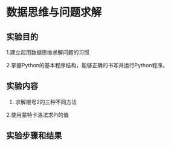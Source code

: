 # 数据思维与问题求解

## 实验目的

1.建立起用数据思维求解问题的习惯 

2.掌握Python的基本程序结构，能够正确的书写并运行Python程序。 

## 实验内容

1. 求解根号2的三种不同方法

2.使用蒙特卡洛法求Pi的值

## 实验步骤和结果